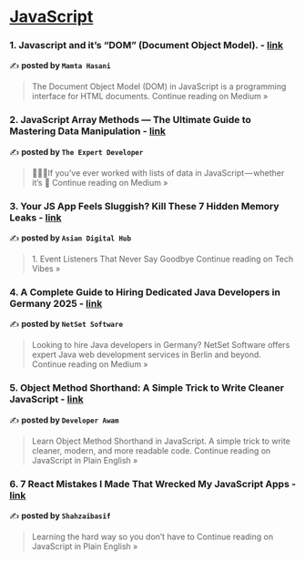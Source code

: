 
<h1><a href=https://medium.com/tag/javascript-development/recommended target="_blank" rel="noopener noreferrer">JavaScript</a></h1>
<h3>1. Javascript and it’s “DOM” (Document Object Model). - <a href="https://medium.com/@hasanimamta2007/javascript-and-its-dom-document-object-model-ae0c067d44e8?source=rss------javascript_development-5" target="_blank" rel="noopener noreferrer">link</a></h3>

✍️ **posted by `Mamta Hasani`**

<blockquote>The Document Object Model (DOM) in JavaScript is a programming interface for HTML documents.
Continue reading on Medium »</blockquote>

<h3>2.  JavaScript Array Methods — The Ultimate Guide to Mastering Data Manipulation - <a href="https://the-expert-developer.medium.com/javascript-array-methods-the-ultimate-guide-to-mastering-data-manipulation-fca1a440b64e?source=rss------javascript_development-5" target="_blank" rel="noopener noreferrer">link</a></h3>

✍️ **posted by `The Expert Developer`**

<blockquote>👨🏻‍💻If you’ve ever worked with lists of data in JavaScript — whether it’s 🔋
Continue reading on Medium »</blockquote>

<h3>3. Your JS App Feels Sluggish? Kill These 7 Hidden Memory Leaks - <a href="https://medium.com/tech-vibes/your-js-app-feels-sluggish-kill-these-7-hidden-memory-leaks-17cc4197f395?source=rss------javascript_development-5" target="_blank" rel="noopener noreferrer">link</a></h3>

✍️ **posted by `Asian Digital Hub`**

<blockquote>1. Event Listeners That Never Say Goodbye
Continue reading on Tech Vibes »</blockquote>

<h3>4. A Complete Guide to Hiring Dedicated Java Developers in Germany 2025 - <a href="https://medium.com/@netsetsoftware1/a-complete-guide-to-hiring-dedicated-java-developers-in-germany-2025-2797542a86c0?source=rss------javascript_development-5" target="_blank" rel="noopener noreferrer">link</a></h3>

✍️ **posted by `NetSet Software`**

<blockquote>Looking to hire Java developers in Germany? NetSet Software offers expert Java web development services in Berlin and beyond.
Continue reading on Medium »</blockquote>

<h3>5. Object Method Shorthand: A Simple Trick to Write Cleaner JavaScript - <a href="https://javascript.plainenglish.io/object-method-shorthand-a-simple-trick-to-write-cleaner-javascript-c61e9cdd5420?source=rss------javascript_development-5" target="_blank" rel="noopener noreferrer">link</a></h3>

✍️ **posted by `Developer Awam`**

<blockquote>Learn Object Method Shorthand in JavaScript. A simple trick to write cleaner, modern, and more readable code.
Continue reading on JavaScript in Plain English »</blockquote>

<h3>6. 7 React Mistakes I Made That Wrecked My JavaScript Apps - <a href="https://javascript.plainenglish.io/7-react-mistakes-i-made-that-wrecked-my-javascript-apps-46380483ec99?source=rss------javascript_development-5" target="_blank" rel="noopener noreferrer">link</a></h3>

✍️ **posted by `Shahzaibasif`**

<blockquote>Learning the hard way so you don’t have to
Continue reading on JavaScript in Plain English »</blockquote>


